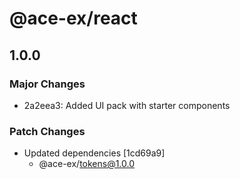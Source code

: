# @ace-ex/react

## 1.0.0

### Major Changes

- 2a2eea3: Added UI pack with starter components

### Patch Changes

- Updated dependencies [1cd69a9]
  - @ace-ex/tokens@1.0.0
